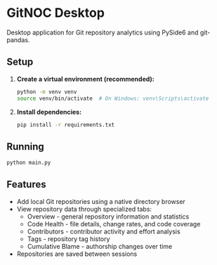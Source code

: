 # GitNOC Desktop

Desktop application for Git repository analytics using PySide6 and git-pandas.

## Setup

1. **Create a virtual environment (recommended):**
   ```bash
   python -m venv venv
   source venv/bin/activate  # On Windows: venv\Scripts\activate
   ```

2. **Install dependencies:**
   ```bash
   pip install -r requirements.txt
   ```

## Running

```bash
python main.py
```

## Features

* Add local Git repositories using a native directory browser
* View repository data through specialized tabs:
  * Overview - general repository information and statistics
  * Code Health - file details, change rates, and code coverage
  * Contributors - contributor activity and effort analysis
  * Tags - repository tag history
  * Cumulative Blame - authorship changes over time
* Repositories are saved between sessions 